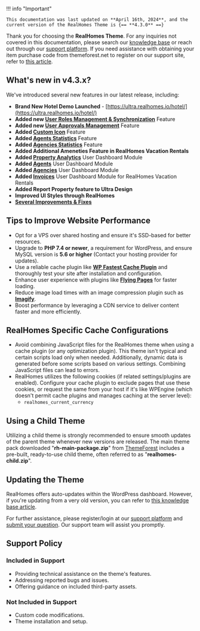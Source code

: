 !!! info "Important"

    This documentation was last updated on **April 16th, 2024**, and the current version of the RealHomes Theme is {== **4.3.0** ==}

Thank you for choosing the **RealHomes Theme**. For any inquiries not covered in this documentation, please search our <a target="_blank" href="https://support.inspirythemes.com/">knowledge base</a> or reach out through our <a target="_blank" href="https://support.inspirythemes.com/login-register/">support platform</a>. If you need assistance with obtaining your item purchase code from themeforest.net to register on our support site, refer to <a target="_blank" href="https://support.inspirythemes.com/knowledgebase/how-to-get-themeforest-item-purchase-code/">this article</a>.


## What's new in v4.3.x?

We've introduced several new features in our latest release, including:

- **Brand New Hotel Demo Launched** - [https://ultra.realhomes.io/hotel/](https://ultra.realhomes.io/hotel/)
- **Added new [User Roles Management & Synchronization](https://realhomes.io/documentation/user-roles-synchronization/)** Feature
- **Added new [User Approvals Management](https://realhomes.io/documentation/user-approvals-management/)** Feature
- **Added [Custom Icon](https://realhomes.io/documentation/custom-meta-icons/)** Feature
- **Added [Agents Statistics](https://realhomes.io/documentation/agents-listing-settings/#agents-statistics)** Feature
- **Added [Agencies Statistics](https://realhomes.io/documentation/agencies-listing-settings/#agencies-statistics)** Feature
- **Added Additional Ameneties Feature in RealHomes Vacation Rentals**
- **Added [Property Analytics](https://realhomes.io/documentation/dashboard-property-analytics/)** User Dashboard Module
- **Added [Agents](https://realhomes.io/documentation/dashboard-agents/)** User Dashboard Module
- **Added [Agencies](https://realhomes.io/documentation/dashboard-agencies/)** User Dashboard Module
- **Added [Invoices](https://realhomes.io/documentation/invoices/)** User Dashboard Module for RealHomes Vacation Rentals
- **Added Report Property feature to Ultra Design**
- **Improved UI Styles through RealHomes**
- **[Several Improvements & Fixes](https://realhomes.io/changelog/)**

## Tips to Improve Website Performance

* Opt for a VPS over shared hosting and ensure it's SSD-based for better resources.
* Upgrade to **PHP 7.4 or newer**, a requirement for WordPress, and ensure MySQL version is **5.6 or higher** (Contact your hosting provider for updates).
* Use a reliable cache plugin like **[WP Fastest Cache Plugin](https://wordpress.org/plugins/wp-fastest-cache/)** and thoroughly test your site after installation and configuration.
* Enhance user experience with plugins like **[Flying Pages](https://wordpress.org/plugins/flying-pages/)** for faster loading.
* Reduce image load times with an image compression plugin such as **[Imagify](https://wordpress.org/plugins/imagify/)**.
* Boost performance by leveraging a CDN service to deliver content faster and more efficiently.

## RealHomes Specific Cache Configurations

* Avoid combining JavaScript files for the RealHomes theme when using a cache plugin (or any optimization plugin). This theme isn't typical and certain scripts load only when needed. Additionally, dynamic data is generated before some scripts based on various settings. Combining JavaScript files can lead to errors.
* RealHomes utilizes the following cookies (if related settings/plugins are enabled). Configure your cache plugin to exclude pages that use these cookies, or request the same from your host if it's like WPEngine (which doesn't permit cache plugins and manages caching at the server level):
    - `realhomes_current_currency`

## Using a Child Theme

Utilizing a child theme is strongly recommended to ensure smooth updates of the parent theme whenever new versions are released. The main theme pack downloaded "**rh-main-package.zip**" from [ThemeForest](https://themeforest.net/downloads) includes a pre-built, ready-to-use child theme, often referred to as "**realhomes-child.zip**".

## Updating the Theme

RealHomes offers auto-updates within the WordPress dashboard. However, if you're updating from a very old version, you can refer to [this knowledge base article](https://support.inspirythemes.com/knowledgebase/how-to-update-realhomes-theme-to-the-latest-version/).

For further assistance, please register/login at our [support platform](https://support.inspirythemes.com/login-register/) and [submit your question](https://support.inspirythemes.com/ask-question/). Our support team will assist you promptly.

## Support Policy

### **Included in Support**

- Providing technical assistance on the theme's features.
- Addressing reported bugs and issues.
- Offering guidance on included third-party assets.

### **Not Included in Support**

- Custom code modifications.
- Theme installation and setup.

